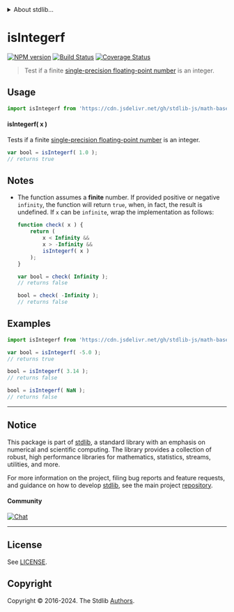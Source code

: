<!--

@license Apache-2.0

Copyright (c) 2024 The Stdlib Authors.

Licensed under the Apache License, Version 2.0 (the "License");
you may not use this file except in compliance with the License.
You may obtain a copy of the License at

   http://www.apache.org/licenses/LICENSE-2.0

Unless required by applicable law or agreed to in writing, software
distributed under the License is distributed on an "AS IS" BASIS,
WITHOUT WARRANTIES OR CONDITIONS OF ANY KIND, either express or implied.
See the License for the specific language governing permissions and
limitations under the License.

-->


<details>
  <summary>
    About stdlib...
  </summary>
  <p>We believe in a future in which the web is a preferred environment for numerical computation. To help realize this future, we've built stdlib. stdlib is a standard library, with an emphasis on numerical and scientific computation, written in JavaScript (and C) for execution in browsers and in Node.js.</p>
  <p>The library is fully decomposable, being architected in such a way that you can swap out and mix and match APIs and functionality to cater to your exact preferences and use cases.</p>
  <p>When you use stdlib, you can be absolutely certain that you are using the most thorough, rigorous, well-written, studied, documented, tested, measured, and high-quality code out there.</p>
  <p>To join us in bringing numerical computing to the web, get started by checking us out on <a href="https://github.com/stdlib-js/stdlib">GitHub</a>, and please consider <a href="https://opencollective.com/stdlib">financially supporting stdlib</a>. We greatly appreciate your continued support!</p>
</details>

# isIntegerf

[![NPM version][npm-image]][npm-url] [![Build Status][test-image]][test-url] [![Coverage Status][coverage-image]][coverage-url] <!-- [![dependencies][dependencies-image]][dependencies-url] -->

> Test if a finite [single-precision floating-point number][ieee754] is an integer.



<section class="usage">

## Usage

```javascript
import isIntegerf from 'https://cdn.jsdelivr.net/gh/stdlib-js/math-base-assert-is-integerf@deno/mod.js';
```

#### isIntegerf( x )

Tests if a finite [single-precision floating-point number][ieee754] is an integer.

```javascript
var bool = isIntegerf( 1.0 );
// returns true
```

</section>

<!-- /.usage -->

<section class="notes">

## Notes

-   The function assumes a **finite** number. If provided positive or negative `infinity`, the function will return `true`, when, in fact, the result is undefined. If `x` can be `infinite`, wrap the implementation as follows:

    ```javascript
    function check( x ) {
        return (
            x < Infinity &&
            x > -Infinity &&
            isIntegerf( x )
        );
    }

    var bool = check( Infinity );
    // returns false

    bool = check( -Infinity );
    // returns false
    ```

</section>

<!-- /.notes -->

<section class="examples">

## Examples

<!-- eslint no-undef: "error" -->

```javascript
import isIntegerf from 'https://cdn.jsdelivr.net/gh/stdlib-js/math-base-assert-is-integerf@deno/mod.js';

var bool = isIntegerf( -5.0 );
// returns true

bool = isIntegerf( 3.14 );
// returns false

bool = isIntegerf( NaN );
// returns false
```

</section>

<!-- /.examples -->

<!-- C interface documentation. -->



<!-- Section for related `stdlib` packages. Do not manually edit this section, as it is automatically populated. -->

<section class="related">

</section>

<!-- /.related -->

<!-- Section for all links. Make sure to keep an empty line after the `section` element and another before the `/section` close. -->


<section class="main-repo" >

* * *

## Notice

This package is part of [stdlib][stdlib], a standard library with an emphasis on numerical and scientific computing. The library provides a collection of robust, high performance libraries for mathematics, statistics, streams, utilities, and more.

For more information on the project, filing bug reports and feature requests, and guidance on how to develop [stdlib][stdlib], see the main project [repository][stdlib].

#### Community

[![Chat][chat-image]][chat-url]

---

## License

See [LICENSE][stdlib-license].


## Copyright

Copyright &copy; 2016-2024. The Stdlib [Authors][stdlib-authors].

</section>

<!-- /.stdlib -->

<!-- Section for all links. Make sure to keep an empty line after the `section` element and another before the `/section` close. -->

<section class="links">

[npm-image]: http://img.shields.io/npm/v/@stdlib/math-base-assert-is-integerf.svg
[npm-url]: https://npmjs.org/package/@stdlib/math-base-assert-is-integerf

[test-image]: https://github.com/stdlib-js/math-base-assert-is-integerf/actions/workflows/test.yml/badge.svg?branch=main
[test-url]: https://github.com/stdlib-js/math-base-assert-is-integerf/actions/workflows/test.yml?query=branch:main

[coverage-image]: https://img.shields.io/codecov/c/github/stdlib-js/math-base-assert-is-integerf/main.svg
[coverage-url]: https://codecov.io/github/stdlib-js/math-base-assert-is-integerf?branch=main

<!--

[dependencies-image]: https://img.shields.io/david/stdlib-js/math-base-assert-is-integerf.svg
[dependencies-url]: https://david-dm.org/stdlib-js/math-base-assert-is-integerf/main

-->

[chat-image]: https://img.shields.io/gitter/room/stdlib-js/stdlib.svg
[chat-url]: https://app.gitter.im/#/room/#stdlib-js_stdlib:gitter.im

[stdlib]: https://github.com/stdlib-js/stdlib

[stdlib-authors]: https://github.com/stdlib-js/stdlib/graphs/contributors

[umd]: https://github.com/umdjs/umd
[es-module]: https://developer.mozilla.org/en-US/docs/Web/JavaScript/Guide/Modules

[deno-url]: https://github.com/stdlib-js/math-base-assert-is-integerf/tree/deno
[deno-readme]: https://github.com/stdlib-js/math-base-assert-is-integerf/blob/deno/README.md
[umd-url]: https://github.com/stdlib-js/math-base-assert-is-integerf/tree/umd
[umd-readme]: https://github.com/stdlib-js/math-base-assert-is-integerf/blob/umd/README.md
[esm-url]: https://github.com/stdlib-js/math-base-assert-is-integerf/tree/esm
[esm-readme]: https://github.com/stdlib-js/math-base-assert-is-integerf/blob/esm/README.md
[branches-url]: https://github.com/stdlib-js/math-base-assert-is-integerf/blob/main/branches.md

[stdlib-license]: https://raw.githubusercontent.com/stdlib-js/math-base-assert-is-integerf/main/LICENSE

[ieee754]: https://en.wikipedia.org/wiki/IEEE_754-1985

</section>

<!-- /.links -->
